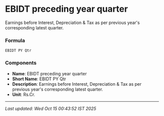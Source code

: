 # EBIDT preceding year quarter
Earnings before Interest, Depreciation & Tax as per previous year's corresponding latest quarter.

### Formula
```text
EBIDT PY Qtr
```


### Components
- **Name**: EBIDT preceding year quarter
- **Short Name**: EBIDT PY Qtr
- **Description**: Earnings before Interest, Depreciation & Tax as per previous year's corresponding latest quarter.
- **Unit**: Rs.Cr.

---
*Last updated: Wed Oct 15 00:43:52 IST 2025*
